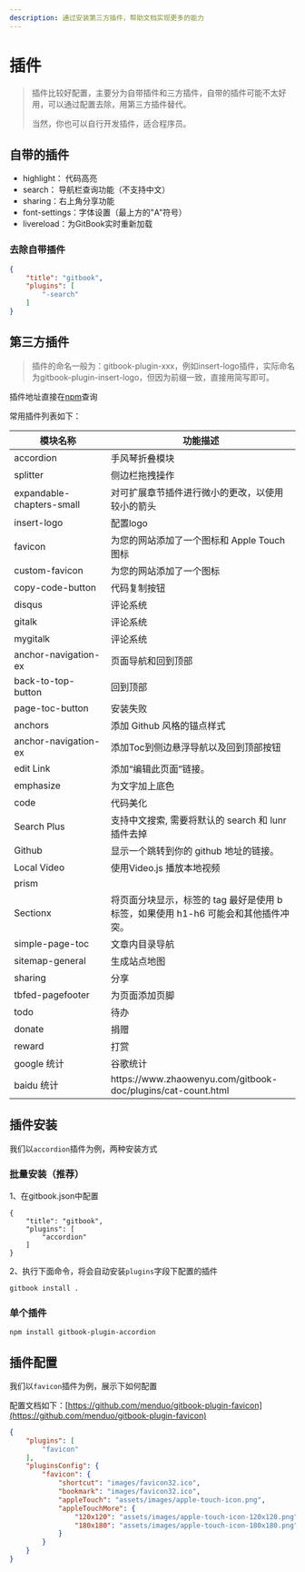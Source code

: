 ```yaml
---
description: 通过安装第三方插件，帮助文档实现更多的能力
---
```


# 插件

> 插件比较好配置，主要分为自带插件和三方插件，自带的插件可能不太好用，可以通过配置去除，用第三方插件替代。
>
> 当然，你也可以自行开发插件，适合程序员。

## 自带的插件

* highlight： 代码高亮
* search： 导航栏查询功能（不支持中文）
* sharing：右上角分享功能
* font-settings：字体设置（最上方的"A"符号）
* livereload：为GitBook实时重新加载

### 去除自带插件

```json
{
    "title": "gitbook",
    "plugins": [
        "-search"
    ]
}
```

## 第三方插件

> 插件的命名一般为：gitbook-plugin-xxx，例如insert-logo插件，实际命名为gitbook-plugin-insert-logo，但因为前缀一致，直接用简写即可。

插件地址直接在[npm](https://www.npmjs.com/)查询

常用插件列表如下：

<table><thead><tr><th width="321">模块名称</th><th width="388">功能描述</th></tr></thead><tbody><tr><td>accordion</td><td>手风琴折叠模块</td></tr><tr><td>splitter</td><td>侧边栏拖拽操作</td></tr><tr><td>expandable-chapters-small</td><td>对可扩展章节插件进行微小的更改，以使用较小的箭头</td></tr><tr><td>insert-logo</td><td>配置logo</td></tr><tr><td>favicon</td><td>为您的网站添加了一个图标和 Apple Touch 图标</td></tr><tr><td>custom-favicon</td><td>为您的网站添加了一个图标</td></tr><tr><td>copy-code-button</td><td>代码复制按钮</td></tr><tr><td>disqus</td><td>评论系统</td></tr><tr><td>gitalk</td><td>评论系统</td></tr><tr><td>mygitalk</td><td>评论系统</td></tr><tr><td>anchor-navigation-ex</td><td>页面导航和回到顶部</td></tr><tr><td>back-to-top-button</td><td>回到顶部</td></tr><tr><td>page-toc-button</td><td>安装失败</td></tr><tr><td>anchors</td><td>添加 Github 风格的锚点样式</td></tr><tr><td>anchor-navigation-ex</td><td>添加Toc到侧边悬浮导航以及回到顶部按钮</td></tr><tr><td>edit Link</td><td>添加“编辑此页面”链接。</td></tr><tr><td>emphasize</td><td>为文字加上底色</td></tr><tr><td>code</td><td>代码美化</td></tr><tr><td>Search Plus</td><td>支持中文搜索, 需要将默认的 search 和 lunr 插件去掉</td></tr><tr><td>Github</td><td>显示一个跳转到你的 github 地址的链接。</td></tr><tr><td>Local Video</td><td>使用Video.js 播放本地视频</td></tr><tr><td>prism</td><td></td></tr><tr><td>Sectionx</td><td>将页面分块显示，标签的 tag 最好是使用 b 标签，如果使用 h1-h6 可能会和其他插件冲突。</td></tr><tr><td>simple-page-toc</td><td>文章内目录导航</td></tr><tr><td>sitemap-general</td><td>生成站点地图</td></tr><tr><td>sharing</td><td>分享</td></tr><tr><td>tbfed-pagefooter</td><td>为页面添加页脚</td></tr><tr><td>todo</td><td>待办</td></tr><tr><td>donate</td><td>捐赠</td></tr><tr><td>reward</td><td>打赏</td></tr><tr><td>google 统计</td><td>谷歌统计</td></tr><tr><td>baidu 统计</td><td>https://www.zhaowenyu.com/gitbook-doc/plugins/cat-count.html</td></tr></tbody></table>

## 插件安装

我们以`accordion`插件为例，两种安装方式

### 批量安装（推荐）

1、在gitbook.json中配置

```
{
    "title": "gitbook",
    "plugins": [
        "accordion"
    ]
}
```

2、执行下面命令，将会自动安装`plugins`字段下配置的插件

```
gitbook install .
```

### 单个插件

```
npm install gitbook-plugin-accordion
```

## 插件配置

我们以`favicon`插件为例，展示下如何配置

配置文档如下：[https://github.com/menduo/gitbook-plugin-favicon](https://github.com/menduo/gitbook-plugin-favicon)

```json
{
    "plugins": [
        "favicon"
    ],
    "pluginsConfig": {
        "favicon": {
            "shortcut": "images/favicon32.ico",
            "bookmark": "images/favicon32.ico",
            "appleTouch": "assets/images/apple-touch-icon.png",
            "appleTouchMore": {
                "120x120": "assets/images/apple-touch-icon-120x120.png",
                "180x180": "assets/images/apple-touch-icon-180x180.png"
            }
        }
    }
}
```
